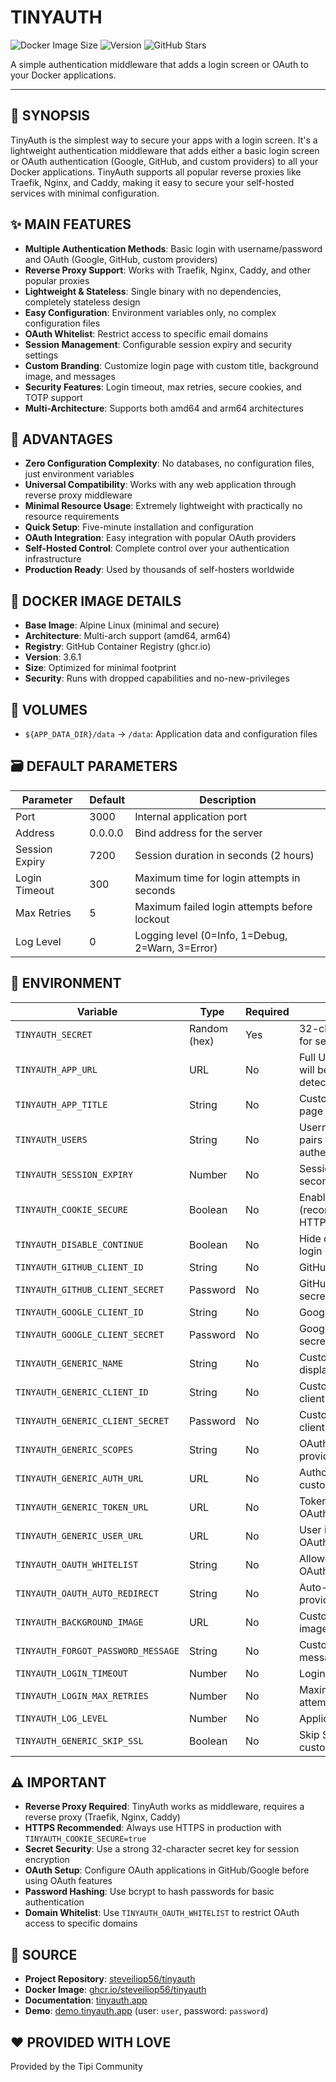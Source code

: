 # TINYAUTH

![Docker Image Size](https://img.shields.io/docker/image-size/steveiliop56/tinyauth/3.6.1?color=0eb305)
![Version](https://img.shields.io/badge/version-3.6.1-blue)
![GitHub Stars](https://img.shields.io/github/stars/steveiliop56/tinyauth?style=social)

A simple authentication middleware that adds a login screen or OAuth to your Docker applications.

---

## 📖 SYNOPSIS

TinyAuth is the simplest way to secure your apps with a login screen. It's a lightweight authentication middleware that adds either a basic login screen or OAuth authentication (Google, GitHub, and custom providers) to all your Docker applications. TinyAuth supports all popular reverse proxies like Traefik, Nginx, and Caddy, making it easy to secure your self-hosted services with minimal configuration.

## ✨ MAIN FEATURES

- **Multiple Authentication Methods**: Basic login with username/password and OAuth (Google, GitHub, custom providers)
- **Reverse Proxy Support**: Works with Traefik, Nginx, Caddy, and other popular proxies
- **Lightweight & Stateless**: Single binary with no dependencies, completely stateless design
- **Easy Configuration**: Environment variables only, no complex configuration files
- **OAuth Whitelist**: Restrict access to specific email domains
- **Session Management**: Configurable session expiry and security settings
- **Custom Branding**: Customize login page with custom title, background image, and messages
- **Security Features**: Login timeout, max retries, secure cookies, and TOTP support
- **Multi-Architecture**: Supports both amd64 and arm64 architectures

## 🌟 ADVANTAGES

- **Zero Configuration Complexity**: No databases, no configuration files, just environment variables
- **Universal Compatibility**: Works with any web application through reverse proxy middleware
- **Minimal Resource Usage**: Extremely lightweight with practically no resource requirements
- **Quick Setup**: Five-minute installation and configuration
- **OAuth Integration**: Easy integration with popular OAuth providers
- **Self-Hosted Control**: Complete control over your authentication infrastructure
- **Production Ready**: Used by thousands of self-hosters worldwide

## 🐳 DOCKER IMAGE DETAILS

- **Base Image**: Alpine Linux (minimal and secure)
- **Architecture**: Multi-arch support (amd64, arm64)
- **Registry**: GitHub Container Registry (ghcr.io)
- **Version**: 3.6.1
- **Size**: Optimized for minimal footprint
- **Security**: Runs with dropped capabilities and no-new-privileges

## 📁 VOLUMES

- `${APP_DATA_DIR}/data` → `/data`: Application data and configuration files

## 🗃️ DEFAULT PARAMETERS

| Parameter | Default | Description |
|-----------|---------|-------------|
| Port | 3000 | Internal application port |
| Address | 0.0.0.0 | Bind address for the server |
| Session Expiry | 7200 | Session duration in seconds (2 hours) |
| Login Timeout | 300 | Maximum time for login attempts in seconds |
| Max Retries | 5 | Maximum failed login attempts before lockout |
| Log Level | 0 | Logging level (0=Info, 1=Debug, 2=Warn, 3=Error) |

## 📝 ENVIRONMENT

| Variable | Type | Required | Description |
|----------|------|----------|-------------|
| `TINYAUTH_SECRET` | Random (hex) | Yes | 32-character secret key for session encryption |
| `TINYAUTH_APP_URL` | URL | No | Full URL where TinyAuth will be accessible (auto-detected) |
| `TINYAUTH_APP_TITLE` | String | No | Custom title for the login page |
| `TINYAUTH_USERS` | String | No | Username:password_hash pairs for basic authentication |
| `TINYAUTH_SESSION_EXPIRY` | Number | No | Session duration in seconds |
| `TINYAUTH_COOKIE_SECURE` | Boolean | No | Enable secure cookies (recommended for HTTPS) |
| `TINYAUTH_DISABLE_CONTINUE` | Boolean | No | Hide continue button on login page |
| `TINYAUTH_GITHUB_CLIENT_ID` | String | No | GitHub OAuth client ID |
| `TINYAUTH_GITHUB_CLIENT_SECRET` | Password | No | GitHub OAuth client secret |
| `TINYAUTH_GOOGLE_CLIENT_ID` | String | No | Google OAuth client ID |
| `TINYAUTH_GOOGLE_CLIENT_SECRET` | Password | No | Google OAuth client secret |
| `TINYAUTH_GENERIC_NAME` | String | No | Custom OAuth provider display name |
| `TINYAUTH_GENERIC_CLIENT_ID` | String | No | Custom OAuth provider client ID |
| `TINYAUTH_GENERIC_CLIENT_SECRET` | Password | No | Custom OAuth provider client secret |
| `TINYAUTH_GENERIC_SCOPES` | String | No | OAuth scopes for custom provider |
| `TINYAUTH_GENERIC_AUTH_URL` | URL | No | Authorization URL for custom OAuth provider |
| `TINYAUTH_GENERIC_TOKEN_URL` | URL | No | Token URL for custom OAuth provider |
| `TINYAUTH_GENERIC_USER_URL` | URL | No | User info URL for custom OAuth provider |
| `TINYAUTH_OAUTH_WHITELIST` | String | No | Allowed email domains for OAuth |
| `TINYAUTH_OAUTH_AUTO_REDIRECT` | String | No | Auto-redirect to OAuth provider |
| `TINYAUTH_BACKGROUND_IMAGE` | URL | No | Custom background image URL |
| `TINYAUTH_FORGOT_PASSWORD_MESSAGE` | String | No | Custom forgot password message |
| `TINYAUTH_LOGIN_TIMEOUT` | Number | No | Login timeout in seconds |
| `TINYAUTH_LOGIN_MAX_RETRIES` | Number | No | Maximum failed login attempts |
| `TINYAUTH_LOG_LEVEL` | Number | No | Application logging level |
| `TINYAUTH_GENERIC_SKIP_SSL` | Boolean | No | Skip SSL verification for custom OAuth |

## ⚠️ IMPORTANT

- **Reverse Proxy Required**: TinyAuth works as middleware, requires a reverse proxy (Traefik, Nginx, Caddy)
- **HTTPS Recommended**: Always use HTTPS in production with `TINYAUTH_COOKIE_SECURE=true`
- **Secret Security**: Use a strong 32-character secret key for session encryption
- **OAuth Setup**: Configure OAuth applications in GitHub/Google before using OAuth features
- **Password Hashing**: Use bcrypt to hash passwords for basic authentication
- **Domain Whitelist**: Use `TINYAUTH_OAUTH_WHITELIST` to restrict OAuth access to specific domains

## 💾 SOURCE

- **Project Repository**: [steveiliop56/tinyauth](https://github.com/steveiliop56/tinyauth)
- **Docker Image**: [ghcr.io/steveiliop56/tinyauth](https://github.com/steveiliop56/tinyauth/pkgs/container/tinyauth)
- **Documentation**: [tinyauth.app](https://tinyauth.app/)
- **Demo**: [demo.tinyauth.app](https://demo.tinyauth.app/) (user: `user`, password: `password`)

## ❤️ PROVIDED WITH LOVE

Provided by the Tipi Community
